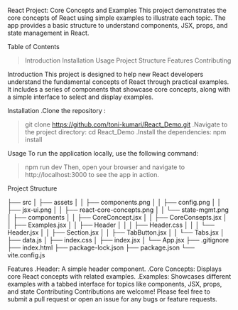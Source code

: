 React Project: Core Concepts and Examples
This project demonstrates the core concepts of React using simple examples to illustrate 
each topic. The app provides a basic structure to understand components, JSX, props, and
state management in React.

Table of Contents
 > Introduction
 > Installation
 > Usage
 > Project Structure
 > Features
 > Contributing


Introduction
This project is designed to help new React developers understand the fundamental concepts of 
React through practical examples. It includes a series of components that showcase core concepts,
along with a simple interface to select and display examples.

Installation
.Clone the repository :
 > git clone https://github.com/toni-kumari/React_Demo.git
.Navigate to the project directory:
 > cd React_Demo
.Install the dependencies:
> npm install

Usage
To run the application locally, use the following command:
> npm run dev
Then, open your browser and navigate to http://localhost:3000 to see the app in action.

Project Structure

├── src
│   ├── assets
│   │   ├── components.png
│   │   ├── config.png
│   │   ├── jsx-ui.png
│   │   ├── react-core-concepts.png
│   │   └── state-mgmt.png
│   ├── components
│   │   ├── CoreConcept.jsx
│   │   ├── CoreConsepts.jsx
│   │   ├── Examples.jsx
│   │   ├── Header
│   │   │   ├── Header.css
│   │   │   └── Header.jsx
│   │   ├── Section.jsx
│   │   ├── TabButton.jsx
│   │   └── Tabs.jsx
│   ├── data.js
│   ├── index.css
│   ├── index.jsx
│   └── App.jsx
├── .gitignore
├── index.html
├── package-lock.json
├── package.json
└── vite.config.js

Features
 .Header: A simple header component.
 .Core Concepts: Displays core React concepts with related examples.
 .Examples: Showcases different examples with a tabbed interface for 
            topics like components, JSX, props, and state
Contributing
Contributions are welcome!
Please feel free to submit a pull request or open an issue for any bugs or
feature requests.
